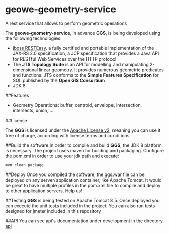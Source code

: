 # geowe-geometry-service
A rest service that allows to perform geometric operations

The **geowe-geometry-service**, in advance **GGS**, is being developed using the following technologies:

- [jboss RESTEasy](http://resteasy.jboss.org/). a fully certified and portable implementation of the JAX-RS 2.0 specification, a JCP specification that provides a Java API for RESTful Web Services over the HTTP protocol
- The **JTS Topology Suite** is an API for modelling and manipulating 2-dimensional linear geometry. It provides numerous geometric predicates and functions. JTS conforms to the **Simple Features Specification** for SQL published by the **Open GIS Consortium**
- JDK 8

##Features

- Geometry Operations: buffer, centroid, envelope, intersection, intersects, union, ...

##License

The **GGS** is licensed under the [Apache License v2](https://www.apache.org/licenses/LICENSE-2.0), meaning you can use it free of charge, according with license terms and conditions.

##Build the software
In order to compile and build **GGS**, the JDK 8 platform is necessary. The project uses maven for building and packaging.
Configure the pom.xml in order to use your jdk path and execute:
	
	mvn clean package

##Deploy
Once you compiled the software, the ggs.war file can be deployed on any server/application container, like Apache Tomcat. It would be great to have multiple profiles in the pom.xml file to compile and deploy to other application servers. Help us!

##Testing
**GGS** is being tested on Apache Tomcat 8.5. Once deployed you can execute the unit tests included in the project. You can also run tests designed for jmeter included in this repository

##API
You can see api's documentation under development in the directory [api](https://github.com/i62lotor/geowe-geometry-service/tree/master/api)
